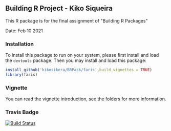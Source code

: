## Building R Project - Kiko Siqueira

This R package is for the final assignment of "Building R Packages" 

Date: Feb 10 2021

### Installation

To install this package to run on your system, please first install and load the `devtools` package. Then you may install and load this package:

```R
install_github('kikosikera/BRPack/faris',build_vignettes = TRUE)
library(faris)
```

### Vignette

You can read the vignette introduction, see the folders for more information.


### Travis Badge

[![Build Status](https://travis-ci.org/kikosikera/BRPack/faris/.svg?branch=master)](https://travis-ci.org/kikosikera/BRPack/faris/)



